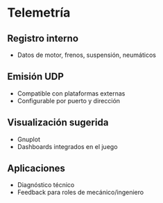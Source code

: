 # Telemetría

## Registro interno
- Datos de motor, frenos, suspensión, neumáticos

## Emisión UDP
- Compatible con plataformas externas
- Configurable por puerto y dirección

## Visualización sugerida
- Gnuplot
- Dashboards integrados en el juego

## Aplicaciones
- Diagnóstico técnico
- Feedback para roles de mecánico/ingeniero
